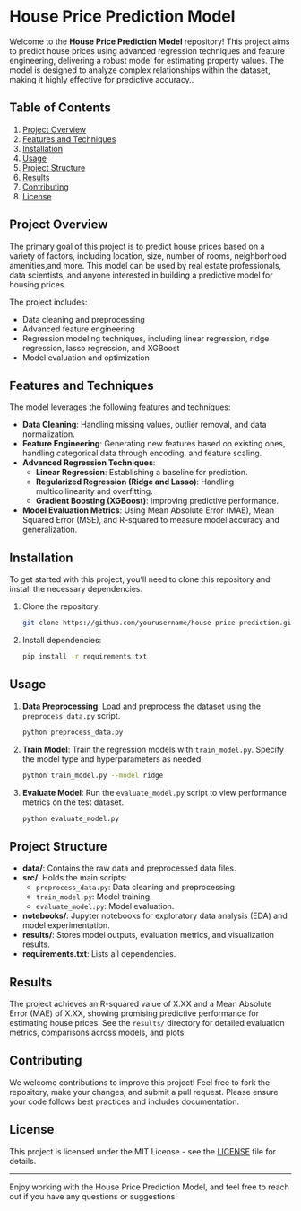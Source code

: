 # House Price Prediction Model

Welcome to the **House Price Prediction Model** repository! This project aims to predict house prices using advanced regression techniques and feature engineering, delivering a robust model for estimating property values. The model is designed to analyze complex relationships within the dataset, making it highly effective for predictive accuracy..

## Table of Contents
1. [Project Overview](#project-overview)
2. [Features and Techniques](#features-and-techniques)
3. [Installation](#installation)
4. [Usage](#usage)
5. [Project Structure](#project-structure)
6. [Results](#results)
7. [Contributing](#contributing)
8. [License](#license)

## Project Overview

The primary goal of this project is to predict house prices based on a variety of factors, including location, size, number of rooms, neighborhood amenities,and more. This model can be used by real estate professionals, data scientists, and anyone interested in building a predictive model for housing prices.

The project includes:
- Data cleaning and preprocessing
- Advanced feature engineering
- Regression modeling techniques, including linear regression, ridge regression, lasso regression, and XGBoost
- Model evaluation and optimization

## Features and Techniques

The model leverages the following features and techniques:

- **Data Cleaning**: Handling missing values, outlier removal, and data normalization.
- **Feature Engineering**: Generating new features based on existing ones, handling categorical data through encoding, and feature scaling.
- **Advanced Regression Techniques**:
  - **Linear Regression**: Establishing a baseline for prediction.
  - **Regularized Regression (Ridge and Lasso)**: Handling multicollinearity and overfitting.
  - **Gradient Boosting (XGBoost)**: Improving predictive performance.
- **Model Evaluation Metrics**: Using Mean Absolute Error (MAE), Mean Squared Error (MSE), and R-squared to measure model accuracy and generalization.

## Installation

To get started with this project, you’ll need to clone this repository and install the necessary dependencies.

1. Clone the repository:
   ```bash
   git clone https://github.com/yourusername/house-price-prediction.git
   ```
2. Install dependencies:
   ```bash
   pip install -r requirements.txt
   ```

## Usage

1. **Data Preprocessing**: Load and preprocess the dataset using the `preprocess_data.py` script.
   ```bash
   python preprocess_data.py
   ```

2. **Train Model**: Train the regression models with `train_model.py`. Specify the model type and hyperparameters as needed.
   ```bash
   python train_model.py --model ridge
   ```

3. **Evaluate Model**: Run the `evaluate_model.py` script to view performance metrics on the test dataset.
   ```bash
   python evaluate_model.py
   ```

## Project Structure

- **data/**: Contains the raw data and preprocessed data files.
- **src/**: Holds the main scripts:
  - `preprocess_data.py`: Data cleaning and preprocessing.
  - `train_model.py`: Model training.
  - `evaluate_model.py`: Model evaluation.
- **notebooks/**: Jupyter notebooks for exploratory data analysis (EDA) and model experimentation.
- **results/**: Stores model outputs, evaluation metrics, and visualization results.
- **requirements.txt**: Lists all dependencies.

## Results

The project achieves an R-squared value of X.XX and a Mean Absolute Error (MAE) of X.XX, showing promising predictive performance for estimating house prices. See the `results/` directory for detailed evaluation metrics, comparisons across models, and plots.

## Contributing

We welcome contributions to improve this project! Feel free to fork the repository, make your changes, and submit a pull request. Please ensure your code follows best practices and includes documentation.

## License

This project is licensed under the MIT License - see the [LICENSE](LICENSE) file for details. 

---

Enjoy working with the House Price Prediction Model, and feel free to reach out if you have any questions or suggestions!
